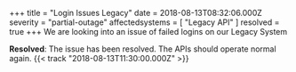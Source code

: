 +++
title = "Login Issues Legacy"
date = 2018-08-13T08:32:06.000Z
severity = "partial-outage"
affectedsystems = [
  "Legacy API"
]
resolved = true
+++
We are looking into an issue of failed logins on our Legacy System

**Resolved**: The issue has been resolved. The APIs should operate normal again. {{< track "2018-08-13T11:30:00.000Z" >}}